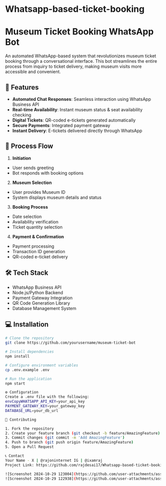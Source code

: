 # Whatsapp-based-ticket-booking
# Museum Ticket Booking WhatsApp Bot

An automated WhatsApp-based system that revolutionizes museum ticket booking through a conversational interface. This bot streamlines the entire process from inquiry to ticket delivery, making museum visits more accessible and convenient.

## 🎯 Features

- **Automated Chat Responses**: Seamless interaction using WhatsApp Business API
- **Real-time Availability**: Instant museum status & seat availability checking
- **Digital Tickets**: QR-coded e-tickets generated automatically
- **Secure Payments**: Integrated payment gateway
- **Instant Delivery**: E-tickets delivered directly through WhatsApp

## 🔄 Process Flow

1. **Initiation**
  - User sends greeting
  - Bot responds with booking options

2. **Museum Selection**
  - User provides Museum ID
  - System displays museum details and status

3. **Booking Process**
  - Date selection
  - Availability verification
  - Ticket quantity selection

4. **Payment & Confirmation**
  - Payment processing
  - Transaction ID generation
  - QR-coded e-ticket delivery

## 🛠️ Tech Stack

- WhatsApp Business API
- Node.js/Python Backend
- Payment Gateway Integration
- QR Code Generation Library
- Database Management System

## 💻 Installation

```bash
# Clone the repository
git clone https://github.com/yourusername/museum-ticket-bot

# Install dependencies
npm install

# Configure environment variables
cp .env.example .env

# Run the application
npm start

⚙️ Configuration
Create a .env file with the following:
envCopyWHATSAPP_API_KEY=your_api_key
PAYMENT_GATEWAY_KEY=your_gateway_key
DATABASE_URL=your_db_url

🤝 Contributing

1. Fork the repository
2. Create your feature branch (git checkout -b feature/AmazingFeature)
3. Commit changes (git commit -m 'Add AmazingFeature')
4. Push to branch (git push origin feature/AmazingFeature)
5. Open a Pull Request

📞 Contact
Your Name - X | @rajoninternet IG | @ixamraj
Project Link: https://github.com/rajdesai17/Whatsapp-based-ticket-booking

![Screenshot 2024-10-29 123004](https://github.com/user-attachments/assets/d921ad98-558a-4a97-9cb9-9068ccff49d4)
![Screenshot 2024-10-29 122938](https://github.com/user-attachments/assets/75608b76-be93-44a3-9186-089156f40fb8)
